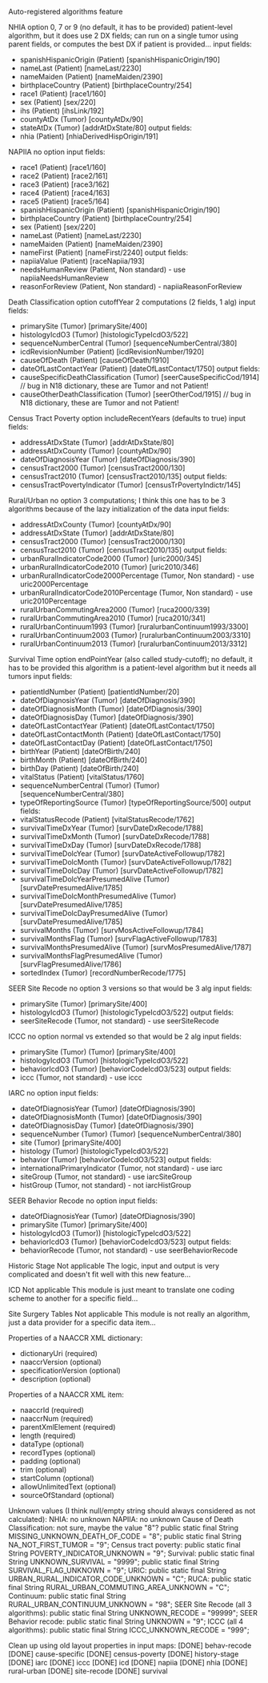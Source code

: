 Auto-registered algorithms feature

NHIA
option 0, 7 or 9 (no default, it has to be provided)
patient-level algorithm, but it does use 2 DX fields; can run on a single tumor using parent fields, or computes the best DX if patient is provided...
input fields:
- spanishHispanicOrigin (Patient) [spanishHispanicOrigin/190]
- nameLast (Patient) [nameLast/2230]
- nameMaiden (Patient) [nameMaiden/2390]
- birthplaceCountry (Patient) [birthplaceCountry/254]
- race1 (Patient) [race1/160]
- sex (Patient) [sex/220]
- ihs (Patient) [ihsLink/192]
- countyAtDx (Tumor) [countyAtDx/90]
- stateAtDx (Tumor) [addrAtDxState/80]
output fields:
- nhia (Patient) [nhiaDerivedHispOrigin/191]

NAPIIA
no option
input fields:
- race1 (Patient) [race1/160]
- race2 (Patient) [race2/161]
- race3 (Patient) [race3/162]
- race4 (Patient) [race4/163]
- race5 (Patient) [race5/164]
- spanishHispanicOrigin (Patient) [spanishHispanicOrigin/190]
- birthplaceCountry (Patient) [birthplaceCountry/254]
- sex (Patient) [sex/220]
- nameLast (Patient) [nameLast/2230]
- nameMaiden (Patient) [nameMaiden/2390]
- nameFirst (Patient) [nameFirst/2240]
output fields:
- napiiaValue (Patient) [raceNapiia/193]
- needsHumanReview (Patient, Non standard) - use napiiaNeedsHumanReview
- reasonForReview (Patient, Non standard) - napiiaReasonForReview

Death Classification
option cutoffYear
2 computations (2 fields, 1 alg)
input fields:
- primarySite (Tumor) [primarySite/400]
- histologyIcdO3 (Tumor) [histologicTypeIcdO3/522]
- sequenceNumberCentral (Tumor) [sequenceNumberCentral/380]
- icdRevisionNumber (Patient) [icdRevisionNumber/1920]
- causeOfDeath (Patient) [causeOfDeath/1910]
- dateOfLastContactYear (Patient) [dateOfLastContact/1750]
output fields:
- causeSpecificDeathClassification (Tumor) [seerCauseSpecificCod/1914] // bug in N18 dictionary, these are Tumor and not Patient!
- causeOtherDeathClassification (Tumor) [seerOtherCod/1915] // bug in N18 dictionary, these are Tumor and not Patient!

Census Tract Poverty
option includeRecentYears (defaults to true)
input fields:
- addressAtDxState (Tumor) [addrAtDxState/80]
- addressAtDxCounty (Tumor) [countyAtDx/90]
- dateOfDiagnosisYear (Tumor) [dateOfDiagnosis/390]
- censusTract2000 (Tumor) [censusTract2000/130]
- censusTract2010 (Tumor) [censusTract2010/135]
output fields:
- censusTractPovertyIndicator (Tumor) [censusTrPovertyIndictr/145]

Rural/Urban
no option
3 computations; I think this one has to be 3 algorithms because of the lazy initialization of the data
input fields:
- addressAtDxCounty (Tumor) [countyAtDx/90]
- addressAtDxState (Tumor) [addrAtDxState/80]
- censusTract2000 (Tumor) [censusTract2000/130]
- censusTract2010 (Tumor) [censusTract2010/135]
output fields:
- urbanRuralIndicatorCode2000 (Tumor) [uric2000/345]
- urbanRuralIndicatorCode2010 (Tumor) [uric2010/346]
- urbanRuralIndicatorCode2000Percentage (Tumor, Non standard) - use uric2000Percentage
- urbanRuralIndicatorCode2010Percentage (Tumor, Non standard) - use uric2010Percentage
- ruralUrbanCommutingArea2000 (Tumor) [ruca2000/339]
- ruralUrbanCommutingArea2010 (Tumor) [ruca2010/341]
- ruralUrbanContinuum1993 (Tumor) [ruralurbanContinuum1993/3300]
- ruralUrbanContinuum2003 (Tumor) [ruralurbanContinuum2003/3310]
- ruralUrbanContinuum2013 (Tumor) [ruralurbanContinuum2013/3312]

Survival Time
option endPointYear (also called study-cutoff); no default, it has to be provided
this algorithm is a patient-level algorithm but it needs all tumors
input fields:
- patientIdNumber (Patient) [patientIdNumber/20]
- dateOfDiagnosisYear (Tumor) [dateOfDiagnosis/390]
- dateOfDiagnosisMonth (Tumor) [dateOfDiagnosis/390]
- dateOfDiagnosisDay (Tumor) [dateOfDiagnosis/390]
- dateOfLastContactYear (Patient) [dateOfLastContact/1750]
- dateOfLastContactMonth (Patient) [dateOfLastContact/1750]
- dateOfLastContactDay (Patient) [dateOfLastContact/1750]
- birthYear (Patient) [dateOfBirth/240]
- birthMonth (Patient) [dateOfBirth/240]
- birthDay (Patient) [dateOfBirth/240]
- vitalStatus (Patient) [vitalStatus/1760]
- sequenceNumberCentral (Tumor) (Tumor) [sequenceNumberCentral/380]
- typeOfReportingSource (Tumor) [typeOfReportingSource/500]
output fields:
- vitalStatusRecode (Patient) [vitalStatusRecode/1762]
- survivalTimeDxYear (Tumor) [survDateDxRecode/1788]
- survivalTimeDxMonth (Tumor) [survDateDxRecode/1788]
- survivalTimeDxDay (Tumor) [survDateDxRecode/1788]
- survivalTimeDolcYear (Tumor) [survDateActiveFollowup/1782]
- survivalTimeDolcMonth (Tumor) [survDateActiveFollowup/1782]
- survivalTimeDolcDay (Tumor) [survDateActiveFollowup/1782]
- survivalTimeDolcYearPresumedAlive (Tumor) [survDatePresumedAlive/1785]
- survivalTimeDolcMonthPresumedAlive (Tumor) [survDatePresumedAlive/1785]
- survivalTimeDolcDayPresumedAlive (Tumor) [survDatePresumedAlive/1785]
- survivalMonths (Tumor) [survMosActiveFollowup/1784]
- survivalMonthsFlag (Tumor) [survFlagActiveFollowup/1783]
- survivalMonthsPresumedAlive (Tumor) [survMosPresumedAlive/1787]
- survivalMonthsFlagPresumedAlive (Tumor) [survFlagPresumedAlive/1786]
- sortedIndex (Tumor) [recordNumberRecode/1775]

SEER Site Recode
no option
3 versions so that would be 3 alg
input fields:
- primarySite (Tumor) [primarySite/400]
- histologyIcdO3 (Tumor) [histologicTypeIcdO3/522]
output fields:
- seerSiteRecode (Tumor, not standard) - use seerSiteRecode

ICCC
no option
normal vs extended so that would be 2 alg
input fields:
- primarySite (Tumor) (Tumor) [primarySite/400]
- histologyIcdO3 (Tumor) [histologicTypeIcdO3/522]
- behaviorIcdO3 (Tumor) [behaviorCodeIcdO3/523]
output fields:
- iccc (Tumor, not standard) - use iccc

IARC
no option
input fields:
- dateOfDiagnosisYear (Tumor) [dateOfDiagnosis/390]
- dateOfDiagnosisMonth (Tumor) [dateOfDiagnosis/390]
- dateOfDiagnosisDay (Tumor) [dateOfDiagnosis/390]
- sequenceNumber (Tumor) (Tumor) [sequenceNumberCentral/380]
- site (Tumor) [primarySite/400]
- histology (Tumor) [histologicTypeIcdO3/522]
- behavior (Tumor) [behaviorCodeIcdO3/523]
output fields:
- internationalPrimaryIndicator (Tumor, not standard) - use iarc
- siteGroup (Tumor, not standard) - use iarcSiteGroup
- histGroup (Tumor, not standard) - not iarcHistGroup

SEER Behavior Recode
no option
input fields:
- dateOfDiagnosisYear (Tumor) [dateOfDiagnosis/390]
- primarySite (Tumor) [primarySite/400]
- histologyIcdO3 (Tumor)) [histologicTypeIcdO3/522]
- behaviorIcdO3 (Tumor) [behaviorCodeIcdO3/523]
output fields:
- behaviorRecode (Tumor, not standard) - use seerBehaviorRecode

Historic Stage
Not applicable
The logic, input and output is very complicated and doesn't fit well with this new feature...

ICD
Not applicable
This module is just meant to translate one coding scheme to another for a specific field...

Site Surgery Tables
Not applicable
This module is not really an algorithm, just a data provider for a specific data item...


Properties of a NAACCR XML dictionary:
- dictionaryUri (required)
- naaccrVersion (optional)
- specificationVersion (optional)
- description (optional)

Properties of a NAACCR XML item:
- naaccrId (required)
- naaccrNum (required)
- parentXmlElement (required)
- length (required)
- dataType (optional)
- recordTypes  (optional)
- padding (optional)
- trim (optional)
- startColumn (optional)
- allowUnlimitedText (optional)
- sourceOfStandard (optional)


Unknown values (I think null/empty string should always considered as not calculated):
NHIA:
    no unknown
NAPIIA:
    no unknown
Cause of Death Classification: not sure, maybe the value "8"?
    public static final String MISSING_UNKNOWN_DEATH_OF_CODE = "8";
    public static final String NA_NOT_FIRST_TUMOR = "9";
Census tract poverty:
    public static final String POVERTY_INDICATOR_UNKNOWN = "9";
Survival:
    public static final String UNKNOWN_SURVIVAL = "9999";
    public static final String SURVIVAL_FLAG_UNKNOWN = "9";
URIC:
    public static final String URBAN_RURAL_INDICATOR_CODE_UNKNOWN = "C";
RUCA:
    public static final String RURAL_URBAN_COMMUTING_AREA_UNKNOWN = "C";
Continuum:
    public static final String RURAL_URBAN_CONTINUUM_UNKNOWN = "98";
SEER Site Recode (all 3 algorithms):
    public static final String UNKNOWN_RECODE = "99999";
SEER Behavior recode:
    public static final String UNKNOWN = "9";
ICCC (all 4 algorithms):
    public static final String ICCC_UNKNOWN_RECODE = "999";


Clean up using old layout properties in input maps:
[DONE] behav-recode
[DONE] cause-specific
[DONE] census-poverty
[DONE] history-stage
[DONE] iarc
[DONE] iccc
[DONE] icd
[DONE] napiia
[DONE] nhia
[DONE] rural-urban
[DONE] site-recode
[DONE] survival
